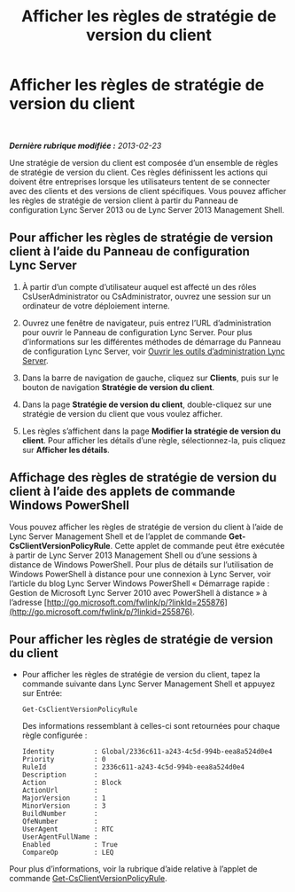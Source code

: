 ﻿---
title: Afficher les règles de stratégie de version du client
TOCTitle: Afficher les règles de stratégie de version du client
ms:assetid: f3a0215f-f72f-4e9b-a07b-25858dc4203a
ms:mtpsurl: https://technet.microsoft.com/fr-fr/library/JJ923060(v=OCS.15)
ms:contentKeyID: 53095567
ms.date: 05/20/2016
mtps_version: v=OCS.15
ms.translationtype: HT
---

# Afficher les règles de stratégie de version du client

 

_**Dernière rubrique modifiée :** 2013-02-23_

Une stratégie de version du client est composée d’un ensemble de règles de stratégie de version du client. Ces règles définissent les actions qui doivent être entreprises lorsque les utilisateurs tentent de se connecter avec des clients et des versions de client spécifiques. Vous pouvez afficher les règles de stratégie de version client à partir du Panneau de configuration Lync Server 2013 ou de Lync Server 2013 Management Shell.

## Pour afficher les règles de stratégie de version client à l’aide du Panneau de configuration Lync Server

1.  À partir d’un compte d’utilisateur auquel est affecté un des rôles CsUserAdministrator ou CsAdministrator, ouvrez une session sur un ordinateur de votre déploiement interne.

2.  Ouvrez une fenêtre de navigateur, puis entrez l’URL d’administration pour ouvrir le Panneau de configuration Lync Server. Pour plus d’informations sur les différentes méthodes de démarrage du Panneau de configuration Lync Server, voir [Ouvrir les outils d’administration Lync Server](lync-server-2013-open-lync-server-administrative-tools.md).

3.  Dans la barre de navigation de gauche, cliquez sur **Clients**, puis sur le bouton de navigation **Stratégie de version du client**.

4.  Dans la page **Stratégie de version du client**, double-cliquez sur une stratégie de version du client que vous voulez afficher.

5.  Les règles s’affichent dans la page **Modifier la stratégie de version du client**. Pour afficher les détails d’une règle, sélectionnez-la, puis cliquez sur **Afficher les détails**.

## Affichage des règles de stratégie de version du client à l’aide des applets de commande Windows PowerShell

Vous pouvez afficher les règles de stratégie de version du client à l’aide de Lync Server Management Shell et de l’applet de commande **Get-CsClientVersionPolicyRule**. Cette applet de commande peut être exécutée à partir de Lync Server 2013 Management Shell ou d’une sessions à distance de Windows PowerShell. Pour plus de détails sur l’utilisation de Windows PowerShell à distance pour une connexion à Lync Server, voir l’article du blog Lync Server Windows PowerShell « Démarrage rapide : Gestion de Microsoft Lync Server 2010 avec PowerShell à distance » à l’adresse [http://go.microsoft.com/fwlink/p/?linkId=255876](http://go.microsoft.com/fwlink/p/?linkid=255876).

## Pour afficher les règles de stratégie de version du client

  - Pour afficher les règles de stratégie de version du client, tapez la commande suivante dans Lync Server Management Shell et appuyez sur Entrée:
    
        Get-CsClientVersionPolicyRule
    
    Des informations ressemblant à celles-ci sont retournées pour chaque règle configurée :
    
        Identity          : Global/2336c611-a243-4c5d-994b-eea8a524d0e4
        Priority          : 0
        RuleId            : 2336c611-a243-4c5d-994b-eea8a524d0e4
        Description       :
        Action            : Block
        ActionUrl         :
        MajorVersion      : 1
        MinorVersion      : 3
        BuildNumber       :
        QfeNumber         :
        UserAgent         : RTC
        UserAgentFullName :
        Enabled           : True
        CompareOp         : LEQ

Pour plus d’informations, voir la rubrique d’aide relative à l’applet de commande [Get-CsClientVersionPolicyRule](get-csclientversionpolicyrule.md).

